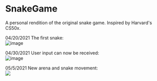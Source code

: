 # SnakeGame
A personal rendition of the original snake game. Inspired by Harvard's CS50x.

04/20/2021 The first snake:  
  ![image](https://user-images.githubusercontent.com/56971161/115440100-39c7f600-a1c4-11eb-8ef0-8f3e4b17caba.png)  
  
04/30/2021 User input can now be received:  
  ![image](https://user-images.githubusercontent.com/56971161/116749477-dacd6280-a9b5-11eb-949f-b446b3255688.png)  
  
05/5/2021 New arena and snake movement:  
  ![](https://i.gyazo.com/257cd6934a3d632a93a4aea25b93013d.gif)
